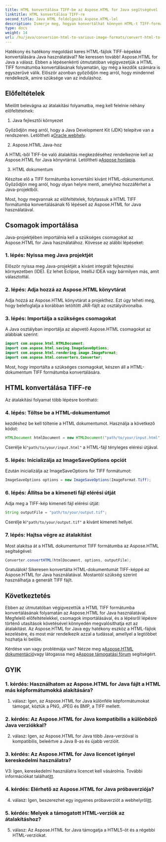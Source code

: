 ```yaml
---
title: HTML konvertálása TIFF-be az Aspose.HTML for Java segítségével
linktitle: HTML konvertálása TIFF-re
second_title: Java HTML feldolgozás Aspose.HTML-lel
description: Ismerje meg, hogyan konvertálhat könnyen HTML-t TIFF-formátumba az Aspose.HTML for Java segítségével. Lépésről lépésre szóló útmutató a hatékony dokumentumkezeléshez.
type: docs
weight: 14
url: /hu/java/conversion-html-to-various-image-formats/convert-html-to-tiff/
---
```

Hatékony és hatékony megoldást keres HTML-fájlok TIFF-képekké konvertálására Java használatával? Ne keressen tovább! Aspose.HTML for Java a válasz. Ebben a lépésenkénti útmutatóban végigvezetjük a HTML TIFF formátumba konvertálásának folyamatán, így még a kezdők számára is egyszerűvé válik. Először azonban győződjön meg arról, hogy mindennel rendelkezik, amire szüksége van az induláshoz.

## Előfeltételek

Mielőtt belevágna az átalakítási folyamatba, meg kell felelnie néhány előfeltételnek:

1. Java fejlesztői környezet

 Győződjön meg arról, hogy a Java Development Kit (JDK) telepítve van a rendszeren. Letöltheti a[Oracle webhely](https://www.oracle.com/java/technologies/javase-downloads.html).

2. Aspose.HTML Java-hoz

 A HTML-ből TIFF-be való átalakítás megkezdéséhez rendelkeznie kell az Aspose.HTML for Java könyvtárral. Letöltheti a[Aspose honlapja](https://releases.aspose.com/html/java/).

3. HTML dokumentum

Készítse elő a TIFF formátumba konvertálni kívánt HTML-dokumentumot. Győződjön meg arról, hogy olyan helyre menti, amelyhez hozzáférhet a Java-projektből.

Most, hogy megvannak az előfeltételek, folytassuk a HTML TIFF formátumba konvertálásának fő lépéseit az Aspose.HTML for Java használatával.

## Csomagok importálása

Java-projektjében importálnia kell a szükséges csomagokat az Aspose.HTML for Java használatához. Kövesse az alábbi lépéseket:

### 1. lépés: Nyissa meg Java projektjét

Először nyissa meg Java-projektjét a kívánt integrált fejlesztési környezetben (IDE). Ez lehet Eclipse, IntelliJ IDEA vagy bármilyen más, amit választottál.

### 2. lépés: Adja hozzá az Aspose.HTML könyvtárat

Adja hozzá az Aspose.HTML könyvtárat a projekthez. Ezt úgy teheti meg, hogy belefoglalja a korábban letöltött JAR-fájlt az osztályútvonalba.

### 3. lépés: Importálja a szükséges csomagokat

A Java osztályban importálja az alapvető Aspose.HTML csomagokat az alábbiak szerint:

```java
import com.aspose.html.HTMLDocument;
import com.aspose.html.saving.ImageSaveOptions;
import com.aspose.html.rendering.image.ImageFormat;
import com.aspose.html.converters.Converter;
```

Most, hogy importálta a szükséges csomagokat, készen áll a HTML-dokumentum TIFF formátumba konvertálására.

## HTML konvertálása TIFF-re

Az átalakítási folyamat több lépésre bontható:

### 4. lépés: Töltse be a HTML-dokumentumot

kezdéshez be kell töltenie a HTML dokumentumot. Használja a következő kódot:

```java
HTMLDocument htmlDocument = new HTMLDocument("path/to/your/input.html");
```

 Cserélje ki`"path/to/your/input.html"` a HTML-fájl tényleges elérési útjával.

### 5. lépés: Inicializálja az ImageSaveOptions opciót

Ezután inicializálja az ImageSaveOptions for TIFF formátumot:

```java
ImageSaveOptions options = new ImageSaveOptions(ImageFormat.Tiff);
```

### 6. lépés: Állítsa be a kimeneti fájl elérési útját

Adja meg a TIFF-kép kimeneti fájl elérési útját:

```java
String outputFile = "path/to/your/output.tif";
```

 Cserélje ki`"path/to/your/output.tif"` a kívánt kimeneti hellyel.

### 7. lépés: Hajtsa végre az átalakítást

Most alakítsa át a HTML dokumentumot TIFF formátumba az Aspose.HTML segítségével:

```java
Converter.convertHTML(htmlDocument, options, outputFile);
```

Gratulálok! Sikeresen konvertálta HTML-dokumentumát TIFF-képpé az Aspose.HTML for Java használatával. Mostantól szükség szerint használhatja a generált TIFF fájlt.

## Következtetés

Ebben az útmutatóban végigvezettük a HTML TIFF formátumba konvertálásának folyamatán az Aspose.HTML for Java használatával. Megfelelő előfeltételekkel, csomagok importálásával, és a lépésről lépésre történő utasítások követésével könnyedén megvalósíthatja ezt az átalakítást. Az Aspose.HTML for Java egy hatékony eszköz a HTML-fájlok kezelésére, és most már rendelkezik azzal a tudással, amellyel a legtöbbet hozhatja ki belőle.

 Kérdése van vagy problémája van? Nézze meg a[Aspose.HTML dokumentáció](https://reference.aspose.com/html/java/)vagy látogassa meg a[Aspose támogatási fórum](https://forum.aspose.com/) segítségért.

## GYIK

### 1. kérdés: Használhatom az Aspose.HTML for Java fájlt a HTML más képformátumokká alakítására?

1. válasz: Igen, az Aspose.HTML for Java különféle képformátumokat támogat, köztük a PNG, JPEG és BMP, a TIFF mellett.

### 2. kérdés: Az Aspose.HTML for Java kompatibilis a különböző Java verziókkal?

2. válasz: Igen, az Aspose.HTML for Java több Java-verzióval is kompatibilis, beleértve a Java 8-as és újabb verzióit.

### 3. kérdés: Az Aspose.HTML for Java licencet igényel kereskedelmi használatra?

 V3: Igen, kereskedelmi használatra licencet kell vásárolnia. További információkat találhat[itt](https://purchase.aspose.com/buy).

### 4. kérdés: Elérhető az Aspose.HTML for Java próbaverziója?

 4. válasz: Igen, beszerezhet egy ingyenes próbaverziót a webhelyről[itt](https://releases.aspose.com/html/java).

### 5. kérdés: Melyek a támogatott HTML-verziók az átalakításhoz?

5. válasz: Az Aspose.HTML for Java támogatja a HTML5-öt és a régebbi HTML-verziókat.